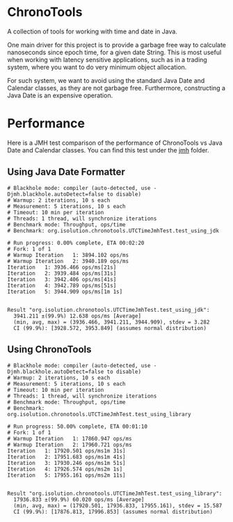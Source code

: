 # ChronoTools

A collection of tools for working with time and date in Java.

One main driver for this project is to provide a garbage free way to calculate nanoseconds since epoch time, for a given date String.
This is most useful when working with latency sensitive applications, such as in a trading system, where you want to do very minimum
object allocation. 

For such system, we want to avoid using the standard Java Date and Calendar classes, as they are not garbage free. Furthermore,
constructing a Java Date is an expensive operation. 


# Performance 
Here is a JMH test comparison of the performance of ChronoTools vs Java Date and Calendar classes. You can find this test under the [jmh](src/jmh) folder.

## Using Java Date Formatter
```
# Blackhole mode: compiler (auto-detected, use -Djmh.blackhole.autoDetect=false to disable)
# Warmup: 2 iterations, 10 s each
# Measurement: 5 iterations, 10 s each
# Timeout: 10 min per iteration
# Threads: 1 thread, will synchronize iterations
# Benchmark mode: Throughput, ops/time
# Benchmark: org.isolution.chronotools.UTCTimeJmhTest.test_using_jdk

# Run progress: 0.00% complete, ETA 00:02:20
# Fork: 1 of 1
# Warmup Iteration   1: 3894.102 ops/ms
# Warmup Iteration   2: 3940.189 ops/ms
Iteration   1: 3936.466 ops/ms[21s]
Iteration   2: 3939.484 ops/ms[31s]
Iteration   3: 3942.406 ops/ms[41s]
Iteration   4: 3942.789 ops/ms[51s]
Iteration   5: 3944.909 ops/ms[1m 1s]


Result "org.isolution.chronotools.UTCTimeJmhTest.test_using_jdk":
  3941.211 ±(99.9%) 12.638 ops/ms [Average]
  (min, avg, max) = (3936.466, 3941.211, 3944.909), stdev = 3.282
  CI (99.9%): [3928.572, 3953.849] (assumes normal distribution)
```

## Using ChronoTools
``` 
# Blackhole mode: compiler (auto-detected, use -Djmh.blackhole.autoDetect=false to disable)
# Warmup: 2 iterations, 10 s each
# Measurement: 5 iterations, 10 s each
# Timeout: 10 min per iteration
# Threads: 1 thread, will synchronize iterations
# Benchmark mode: Throughput, ops/time
# Benchmark: org.isolution.chronotools.UTCTimeJmhTest.test_using_library

# Run progress: 50.00% complete, ETA 00:01:10
# Fork: 1 of 1
# Warmup Iteration   1: 17860.947 ops/ms
# Warmup Iteration   2: 17960.721 ops/ms
Iteration   1: 17920.501 ops/ms1m 31s]
Iteration   2: 17951.683 ops/ms1m 41s]
Iteration   3: 17930.246 ops/ms1m 51s]
Iteration   4: 17926.574 ops/ms2m 1s]
Iteration   5: 17955.161 ops/ms2m 11s]


Result "org.isolution.chronotools.UTCTimeJmhTest.test_using_library":
  17936.833 ±(99.9%) 60.020 ops/ms [Average]
  (min, avg, max) = (17920.501, 17936.833, 17955.161), stdev = 15.587
  CI (99.9%): [17876.813, 17996.853] (assumes normal distribution)

```